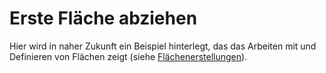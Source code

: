 # Erste Fläche abziehen
Hier wird in naher Zukunft ein Beispiel hinterlegt, das das Arbeiten mit und Definieren von Flächen zeigt (siehe [Flächenerstellungen](https://docs.excav.de/app/funktionen/flaeche/)). 